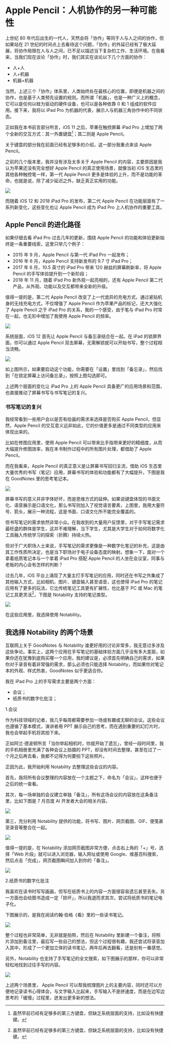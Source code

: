 # Apple Pencil：人机协作的另一种可能性

上世纪 80 年代后出生的一代人，天然会将「协作」等同于人与人之间的协作，但如果站在 21 世纪的时间点上去看待这个问题，「协作」的外延已经有了极大延展，将协作局限在人与人之间，已不足以描述当下复杂的工作、生活环境。在我看来，当我们现在谈论「协作」时，我们其实在谈论以下几个方面的协作：

- 人+人
- 人+机器
- 机器+机器

当然，上述三个「协作」体系里，人类始终处在最核心的位置，即便是机器之间的协作，也是基于人类预先设置的规则。而所谓「机器」，也是一种广义上的概念，它可以是任何以硅为驱动的硬件设备，也可以是各种依靠 0 和 1 组成的软件应用。接下来，我将以 iPad Pro 为机器的代表，展示人与机器三角协作中的不同状态。

正如我在本书前言部分所言，iOS 11 之后，苹果在触控屏幕 iPad Pro 上增加了两个全新的交互方式：其一外置键盘[^1]；其二则是 Apple Pencil。

关于键盘的部分我在前面已经有足够多的介绍，这一部分我重点来谈 Apple Pencil。

[^1]: 虽然早前已经有足够多的第三方键盘，但缺乏系统层面的支持，比如没有快捷键。

之前的几个版本里，我并没有涉及太多关于 Apple Pencil 的内容，主要原因是我认为苹果还没有完全想好 Apple Pencil 的真正使用场景，就像当初 iOS 生态里的其他各种触控笔一样，第一代 Apple Pencil 更多是体验的上升，而不是功能的革命，也就是说，除了减少延迟之外，缺乏真正实用的功能。



![](https://ebookimage.dailyio.cn/2019/04/29/15565202515570.jpg)





而随着 iOS 12 和 2018 iPad Pro 的发布，第二代 Apple Pencil 在功能层面有了一系列新变化，这些变化也让 Apple Pencil 成为 iPad Pro 上人机协作的重要工具。


## Apple Pencil 的进化路径

 
如果仔细去看 iPad Pro 过去几年的更新，围绕 Apple Pencil 的功能和体验更新始终是一条重要线索，这里只举几个例子：

- 2015 年 9 月，Apple Pencil 与第一代 iPad Pro 一起发布；
- 2016 年 6 月，Apple Pencil  支持新发布的 9.7 寸 iPad Pro；
- 2017 年 6 月，10.5 英寸的 iPad Pro 带来 120 赫兹的屏幕刷新率，将 Apple Pencil 的手写体验提升到一个新阶段；
- 2018 年 11 月，随着 iPad Pro 新外观一起亮相的，还有 Apple Pencil 第二代产品，从外观、功能以及交互都带来全新的升级。


值得一提的是，第二代 Apple Pencil 改变了上一代诡异的充电方式，通过紧贴机身的无线充电方式，不仅增强了 Apple Pencil 作为苹果产品的标记，还大大强化了 Apple Pencil 之于 iPad Pro 的关系，我的一个感受，由于笔与 iPad Pro 时常在一起，也无形中增加了我使用 Apple Pencil 的频率。

![](https://ebookimage.dailyio.cn/2019/04/29/15565204352105.jpg)




系统层面，iOS 12 首先让 Apple Pencil 与备忘录结合在一起。在 iPad 的锁屏界面，你可以通过 Apple Pencil 双击屏幕，无需解锁就可以开始书写，整个过程相当流畅。


![](https://ebookimage.dailyio.cn/2019/04/29/15565218497025.png)




如上图所示，如果要启动这个功能，你需要在「设置」里找到「备忘录」，然后找到「在锁定屏幕上访问备忘录」，按照上图勾选即可。


上述两个层面的变化让 iPad Pro 上的 Apple Pencil 具备更广的应用场景和范围，也直接推动了屏幕书写与书写笔记的复兴。

### 书写笔记的复兴

我经常看到一些用户会以是否有绘画的需求来选择是否购买 Apple Pencil，但显然，Apple Pencil 的交互意义远非如此，它的价值更多是通过不同类型的应用来体现出来的。

比如在修图应用里，使用 Apple Pencil 可以带来比手指带来更好的精细度，从而大幅提升修图效率，我在本书制作过程中的所有图片处理，都借助了 Apple Pencil。

而在我看来，Apple Pencil 的真正意义是让屏幕书写回归主流，借助 iOS 生态里大量优秀的书写（笔记）应用，屏幕书写的体验和功能都有了大幅提升，下图是我在 GoodNotes 里的思考笔记本。

![](https://ebookimage.dailyio.cn/2019/04/29/15565218616970.png)









屏幕书写的意义并非字体好坏，而是思维方式的延伸。如果说键盘体现的书面文化、语音展示是口语文化，那么书写则加入了视觉语言要素，上图里，我用大量符号、箭头，展示一种流程，这是书面、口语文化所不能完全覆盖的。

但书写笔记的需求依然非常小众。在我收到的大量用户反馈里，对于手写笔记需求最旺盛的群体是学生，这并不难理解，当下学生，尤其是大学生对于如何将数字化工具融入传统学习的探索（折腾）持续火热。

但对于广大职场人士来说，手写笔记的需求更像是一种数字化笔记的补充，这是由其工作性质所决定，也是当下职场对于电子设备态度的映射。想象一下，面对一个拿着纸质笔记本与一个拿着 iPad Pro 搭配 Apple Pencil 的人坐在会议室，同事与老板的内心会有怎样的判断？


过去几年，iOS 平台上涌现了大量主打手写笔记的应用，同时还在书写之外集成了其他输入方式，比如相机、图片、键盘输入甚至语音，这也使得 iPad Pro 的笔记应用有了更多的玩法，它比传统笔记工具更有扩展性，也比基于 PC 或 Mac 的笔记工具更灵活[^1]，下图是 Notability 支持的笔记类型。


![](https://ebookimage.dailyio.cn/2019/04/29/15565218759448.png)


在这些应用里，我选择使用 Notability。




## 我选择 Notability 的两个场景

互联网上关于 GoodNotes 与 Notability 谁更好用的讨论非常多，我无意过多涉及这些争论。事实上，这两个应用在手写笔记的基础体验方面几乎没有多大差距，如果你还在犹豫到底购买哪一个应用，我的建议是，必须首先明确自己的需求，如果你对于录音有着非常强的需求，那么必须也只能选择 Notability，而如果你对笔记本的外观、样式热衷，GoodNotes 似乎更适合你。

我在 iPad Pro 上的手写需求主要是两个方面：

- 会议；
- 纸质书的数字化批注；



1.会议

作为科技领域的记者，我几乎每周都需要参加一场或有趣或无聊的会议。这些会议也遵循了基本模式，演讲者用 PPT 展示自己的思考，而在遇到重要的幻灯片时，我也会举起手机将其拍下来。

正如阿兰·德波顿所言「当你举起相机时，你就开始了遗忘」，曾经一段时间里，我的手机相册里充满了各种会议上拍摄的 PPT，却没有时间去整理，甚至在过了一个月之后再去看，我都不记得为何要拍下这些照片。

正因为此，我开始利用 Notability 去整理这些会议的内容。

首先，我将所有会议整理的内容放在一个主题之下，命名为「会议」，这样也便于之后的统一查看。

其次，每一场单独的会议建立单独「备注」，所有这场会议的内容放在这条备注里，比如下图是 7 月百度 AI 开发者大会的相关内容。




![](https://ebookimage.dailyio.cn/2019/07/12/15627460950884.png)





第三，充分利用 Notability 提供的功能，将书写、图片、网页截图、GIF、便笺甚至录音等整合在一起。



![](https://ebookimage.dailyio.cn/2019/07/12/15627471609208.png)




值得一提的是，在 Notability 添加网页截图非常方便，点击右上角的「+」号，选择「Web 片段」就可以进入浏览器，输入网址或使用 Google、维基百科搜索，然后点击「完成」，网页截图瞬间加入到你的「备注」。



![](https://ebookimage.dailyio.cn/2019/07/12/15627475257331.gif)




2.纸质书的数字化批注


我喜欢在读书时写写画画，但写在纸质书上的内容一方面很容易遗忘甚至丢失。另一方面也会给图书造成一定「损坏」，所以我退而求其次，尝试将纸质书的笔记电子化。

下图展示的，是我在阅读约翰·伯格《看》里的一些读书笔记。


![](https://ebookimage.dailyio.cn/2019/07/12/15627479658121.png)



整个过程也非常简单，无非就是拍照，然后在 Notability 里新建一个备注，将照片添加到备注里，最后写一些自己的想法，但这个过程很有趣，我还尝试将录音加入其中，形成了一个更加立体的读书笔记，两年后再去翻看，还是别有一番感觉。


另外，Notability 也支持了手写笔记的全文搜索，如下图展示的那样，你可以非常轻松地找到过往手写的内容。


![](https://ebookimage.dailyio.cn/2019/07/12/15627478507274.gif)



上述两个场景里， Apple Pencil 可以帮我梳理图片上的主要内容，同时还可以方便地记录读书心得体会，与文字输入比起来，手写输入不是拼速度，而是在边写边思考的「缓慢」过程里，迸发出更多新的想法。









[^1]:  关于这一点，只需想象一个场景：你如何拿着 PC 或 Mac 拍照做笔记呢？


